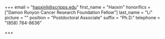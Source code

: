 +++
email = "haoxinli@scripps.edu"
first_name = "Haoxin"
honorifics = ["Damon Runyon Cancer Research Foundation Fellow"]
last_name = "Li"
picture = ""
position = "Postdoctoral Associate"
suffix = "Ph.D."
telephone = "(858) 784-8636"

+++
